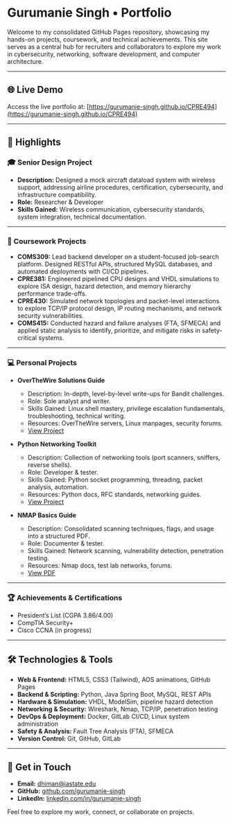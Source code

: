 # Gurumanie Singh • Portfolio

Welcome to my consolidated GitHub Pages repository, showcasing my hands-on projects, coursework, and technical achievements. This site serves as a central hub for recruiters and collaborators to explore my work in cybersecurity, networking, software development, and computer architecture.

---

## 🌐 Live Demo
Access the live portfolio at: [https://gurumanie-singh.github.io/CPRE494](https://gurumanie-singh.github.io/CPRE494)

---

## 🚀 Highlights

### 🎓 Senior Design Project
- **Description:** Designed a mock aircraft dataload system with wireless support, addressing airline procedures, certification, cybersecurity, and infrastructure compatibility.  
- **Role:** Researcher & Developer  
- **Skills Gained:** Wireless communication, cybersecurity standards, system integration, technical documentation.  

---

### 📘 Coursework Projects
- **COMS309:** Lead backend developer on a student-focused job-search platform. Designed RESTful APIs, structured MySQL databases, and automated deployments with CI/CD pipelines.  
- **CPRE381:** Engineered pipelined CPU designs and VHDL simulations to explore ISA design, hazard detection, and memory hierarchy performance trade-offs.  
- **CPRE430:** Simulated network topologies and packet-level interactions to explore TCP/IP protocol design, IP routing mechanisms, and network security vulnerabilities.  
- **COMS415:** Conducted hazard and failure analyses (FTA, SFMECA) and applied static analysis to identify, prioritize, and mitigate risks in safety-critical systems.  

---

### 💻 Personal Projects
- **OverTheWire Solutions Guide**  
  - Description: In-depth, level-by-level write-ups for Bandit challenges.  
  - Role: Sole analyst and writer.  
  - Skills Gained: Linux shell mastery, privilege escalation fundamentals, troubleshooting, technical writing.  
  - Resources: OverTheWire servers, Linux manpages, security forums.  
  - [View Project](overthewire-solutions/docs/index.html)

- **Python Networking Toolkit**  
  - Description: Collection of networking tools (port scanners, sniffers, reverse shells).  
  - Role: Developer & tester.  
  - Skills Gained: Python socket programming, threading, packet analysis, automation.  
  - Resources: Python docs, RFC standards, networking guides.  
  - [View Project](py-network-experiments/index.html)

- **NMAP Basics Guide**  
  - Description: Consolidated scanning techniques, flags, and usage into a structured PDF.  
  - Role: Documenter & tester.  
  - Skills Gained: Network scanning, vulnerability detection, penetration testing.  
  - Resources: Nmap docs, test lab networks, forums.  
  - [View PDF](nmap-notes/nmap_notes.pdf)

---

### 🏆 Achievements & Certifications
- President’s List (CGPA 3.86/4.00)  
- CompTIA Security+  
- Cisco CCNA (in progress)  

---

## 🛠️ Technologies & Tools
- **Web & Frontend:** HTML5, CSS3 (Tailwind), AOS animations, GitHub Pages  
- **Backend & Scripting:** Python, Java Spring Boot, MySQL, REST APIs  
- **Hardware & Simulation:** VHDL, ModelSim, pipeline hazard detection  
- **Networking & Security:** Wireshark, Nmap, TCP/IP, penetration testing  
- **DevOps & Deployment:** Docker, GitLab CI/CD, Linux system administration  
- **Safety & Analysis:** Fault Tree Analysis (FTA), SFMECA  
- **Version Control:** Git, GitHub, GitLab  

---

## 🤝 Get in Touch
- **Email:** [dhiman@iastate.edu](mailto:dhiman@iastate.edu)  
- **GitHub:** [github.com/gurumanie-singh](https://github.com/gurumanie-singh)  
- **LinkedIn:** [linkedin.com/in/gurumanie-singh](https://linkedin.com/in/gurumanie-singh)  

Feel free to explore my work, connect, or collaborate on projects.  